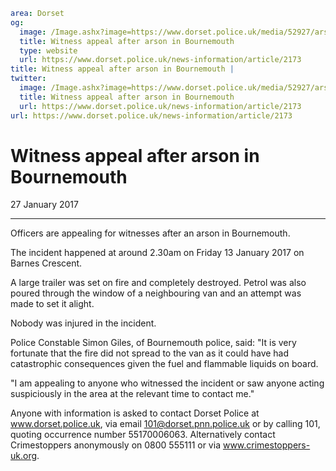 ```yaml
area: Dorset
og:
  image: /Image.ashx?image=https://www.dorset.police.uk/media/52927/arson-2-barnes-crescent-27-january-2017.jpg&amp;amp;width=150
  title: Witness appeal after arson in Bournemouth
  type: website
  url: https://www.dorset.police.uk/news-information/article/2173
title: Witness appeal after arson in Bournemouth |
twitter:
  image: /Image.ashx?image=https://www.dorset.police.uk/media/52927/arson-2-barnes-crescent-27-january-2017.jpg&amp;amp;width=150
  title: Witness appeal after arson in Bournemouth
  url: https://www.dorset.police.uk/news-information/article/2173
url: https://www.dorset.police.uk/news-information/article/2173
```

# Witness appeal after arson in Bournemouth

27 January 2017

* * *

Officers are appealing for witnesses after an arson in Bournemouth.

The incident happened at around 2.30am on Friday 13 January 2017 on Barnes Crescent.

A large trailer was set on fire and completely destroyed. Petrol was also poured through the window of a neighbouring van and an attempt was made to set it alight.

Nobody was injured in the incident.

Police Constable Simon Giles, of Bournemouth police, said: "It is very fortunate that the fire did not spread to the van as it could have had catastrophic consequences given the fuel and flammable liquids on board.

"I am appealing to anyone who witnessed the incident or saw anyone acting suspiciously in the area at the relevant time to contact me."

Anyone with information is asked to contact Dorset Police at www.dorset.police.uk, via email 101@dorset.pnn.police.uk or by calling 101, quoting occurrence number 55170006063. Alternatively contact Crimestoppers anonymously on 0800 555111 or via www.crimestoppers-uk.org.

